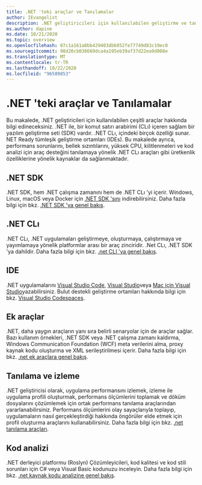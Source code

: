 ```yaml
---
title: .NET 'teki araçlar ve Tanılamalar
author: IEvangelist
description: .NET geliştiricileri için kullanılabilen geliştirme ve tanılama araçları hakkında bilgi edinin.
ms.author: dapine
ms.date: 10/21/2020
ms.topic: overview
ms.openlocfilehash: 07c1a161a0bb429403db6852fe77749d83c19ec0
ms.sourcegitcommit: 98d20cb038669dca4a195eb39af37d22ea9d008e
ms.translationtype: MT
ms.contentlocale: tr-TR
ms.lasthandoff: 10/22/2020
ms.locfileid: "96589853"
---
```

# <a name="tools-and-diagnostics-in-net"></a>.NET 'teki araçlar ve Tanılamalar

Bu makalede, .NET geliştiricileri için kullanılabilen çeşitli araçlar hakkında bilgi edineceksiniz. .NET ile, bir komut satırı arabirimi (CLı) içeren sağlam bir yazılım geliştirme seti (SDK) vardır. .NET CLı, içindeki birçok özelliği sunar. NET Ready tümleşik geliştirme ortamları (IDEs). Bu makalede ayrıca, performans sorunlarını, bellek sızıntılarını, yüksek CPU, kilitlenmeleri ve kod analizi için araç desteğini tanılamaya yönelik .NET CLı araçları gibi üretkenlik özelliklerine yönelik kaynaklar da sağlanmaktadır.

## <a name="net-sdk"></a>.NET SDK

.NET SDK, hem .NET çalışma zamanını hem de .NET CLı 'yi içerir. Windows, Linux, macOS veya Docker için [.NET SDK 'sını](https://dotnet.microsoft.com/download) indirebilirsiniz. Daha fazla bilgi için bkz. [.NET SDK 'ya genel bakış](../core/sdk.md).

## <a name="net-cli"></a>.NET CLı

.NET CLı, .NET uygulamaları geliştirmeye, oluşturmaya, çalıştırmaya ve yayımlamaya yönelik platformlar arası bir araç zinciridir. .Net CLı, .NET SDK 'ya dahildir. Daha fazla bilgi için bkz. [.net CLI 'ya genel bakış](../core/tools/index.md).

## <a name="ides"></a>IDE

.NET uygulamalarını [Visual Studio Code](https://code.visualstudio.com/docs), [Visual Studio](/visualstudio/windows)veya [Mac için Visual Studio](/visualstudio/mac)yazabilirsiniz. Bulut destekli geliştirme ortamları hakkında bilgi için bkz. [Visual Studio Codespaces](/visualstudio/codespaces/overview/what-is-vsonline).

## <a name="additional-tools"></a>Ek araçlar

.NET, daha yaygın araçların yanı sıra belirli senaryolar için de araçlar sağlar. Bazı kullanım örnekleri, .NET SDK veya .NET çalışma zamanı kaldırma, Windows Communication Foundation (WCF) meta verilerini alma, proxy kaynak kodu oluşturma ve XML serileştirilmesi içerir. Daha fazla bilgi için bkz. [.net ek araçlara genel bakış](../core/additional-tools/index.md).

## <a name="diagnostics-and-instrumentation"></a>Tanılama ve izleme

.NET geliştiricisi olarak, uygulama performansını izlemek, izleme ile uygulama profili oluşturmak, performans ölçümlerini toplamak ve döküm dosyalarını çözümlemek için ortak performans tanılama araçlarından yararlanabilirsiniz. Performans ölçümlerini olay sayaçlarıyla toplayıp, uygulamaların nasıl gerçekleştirdiği hakkında öngörüler elde etmek için profil oluşturma araçlarını kullanabilirsiniz. Daha fazla bilgi için bkz. [.net tanılama araçları](../core/diagnostics/index.md).

## <a name="code-analysis"></a>Kod analizi

.NET derleyici platformu (Roslyn) Çözümleyicileri, kod kalitesi ve kod stili sorunları için C# veya Visual Basic kodunuzu inceleyin. Daha fazla bilgi için bkz. [.net kaynak kodu analizine genel bakış](code-analysis/overview.md).
